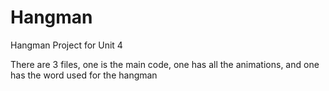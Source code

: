 # Hangman
Hangman Project for Unit 4

There are 3 files, one is the main code, one has all the animations, and one has the word used for the hangman
